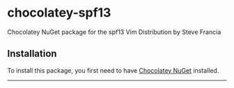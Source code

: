 chocolatey-spf13
================

Chocolatey NuGet package for the spf13 Vim Distribution by Steve Francia

## Installation

To install this package, you first need to have [Chocolatey NuGet][choco] installed.

---
[choco]: http://chocolatey.org/
